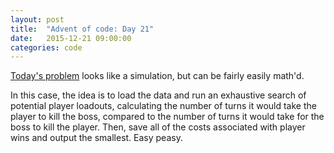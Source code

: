 ```yaml
---
layout: post
title:  "Advent of code: Day 21"
date:   2015-12-21 09:00:00
categories: code 
---
```


[Today's problem][day] looks like a simulation, but can be fairly easily math'd.

In this case, the idea is to load the data and run an exhaustive search of potential player loadouts, calculating the number of turns it would take the player to kill the boss, compared to the number of turns it would take for the boss to kill the player. Then, save all of the costs associated with player wins and output the smallest. Easy peasy.

[day]: http://adventofcode.com/day/21
[code]: https://github.com/bildzeitung/adventofcode/tree/master/21
